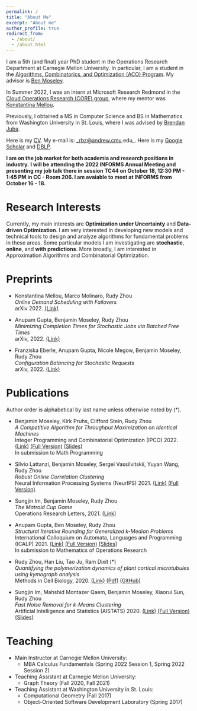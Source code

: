 ```yaml
---
permalink: /
title: "About Me"
excerpt: "About me"
author_profile: true
redirect_from: 
  - /about/
  - /about.html
---
```


I am a 5th (and final) year PhD student in the Operations Research Department at Carnegie Mellon University. In particular, I am a student in the [Algorithms, Combinatorics, and Optimization (ACO) Program](http://aco.math.cmu.edu/). My advisor is [Ben Moseley](http://www.andrew.cmu.edu/user/moseleyb/).

In Summer 2022, I was an intern at Microsoft Research Redmond in the [Cloud Operations Research (CORE) group](https://www.microsoft.com/en-us/research/group/cloud-operations-research-core/), where my mentor was [Konstantina Mellou](https://www.microsoft.com/en-us/research/people/kmellou/).

Previously, I obtained a MS in Computer Science and BS in Mathematics from Washington University in St. Louis, where I was advised by [Brendan Juba](https://www.cse.wustl.edu/~bjuba/).

Here is my [CV](https://rudyzhou.github.io/files/rudy-cv-9-30.pdf). My e-mail is: _rbz@andrew.cmu.edu_. Here is my [Google Scholar](https://scholar.google.com/citations?user=DCB2z-cAAAAJ&hl=en&oi=ao) and [DBLP](https://dblp.org/pid/260/0730.html).

**I am on the job market for both academia and research positions in industry.** 
**I will be attending the 2022 INFORMS Annual Meeting and presenting my job talk there in session TC44 on October 18, 12:30 PM - 1:45 PM in CC - Room 206. I am avaiable to meet at INFORMS from October 16 - 18.**

# Research Interests

Currently, my main interests are **Optimization under Uncertainty** and **Data-driven Optimization**. I am very interested in developing new models and technical tools to design and analyze algorithms for fundamental problems in these areas. Some particular models I am investigating are **stochastic**, **online**, and **with predictions**. More broadly, I am interested in Approximation Algorithms and Combinatorial Optimization.

# Preprints

* Konstantina Mellou, Marco Molinaro, Rudy Zhou <br/>
	_Online Demand Scheduling with Failovers_ <br/>
	arXiv 2022. [(Link)](https://arxiv.org/abs/2209.00710)
  
* Anupam Gupta, Benjamin Moseley, Rudy Zhou <br/>
	_Minimizing Completion Times for Stochastic Jobs via Batched Free Times_ <br/>
	arXiv, 2022. [(Link)](https://arxiv.org/abs/2208.13696)

* Franziska Eberle, Anupam Gupta, Nicole Megow, Benjamin Moseley, Rudy Zhou <br/>
	_Configuration Balancing for Stochastic Requests_ <br/>
	arXiv, 2022. [(Link)](https://arxiv.org/abs/2208.13702)

# Publications

Author order is alphabetical by last name unless otherwise noted by (*).

* Benjamin Moseley, Kirk Pruhs, Clifford Stein, Rudy Zhou <br/>
_A Competitive Algorithm for Throughput Maximization on Identical Machines_<br/>
Integer Programming and Combinatorial Optimization (IPCO) 2022. [(Link)](https://link.springer.com/chapter/10.1007/978-3-031-06901-7_30) [(Full Version)](https://arxiv.org/abs/2111.06564) [(Slides)](https://rudyzhou.github.io/files/online_completion_slides_25_IPCO.pdf) <br/>
In submission to Math Programming

* Silvio Lattanzi, Benjamin Moseley, Sergei Vassilvitskii, Yuyan Wang, Rudy Zhou <br/>
_Robust Online Correlation Clustering_<br/>
Neural Information Processing Systems (NeurIPS) 2021. [(Link)](https://proceedings.neurips.cc/paper/2021/hash/250dd56814ad7c50971ee4020519c6f5-Abstract.html) [(Full Version)](https://rudyzhou.github.io/files/correlation_clustering_neurips.pdf)

* Sungjin Im, Benjamin Moseley, Rudy Zhou<br/>
_The Matroid Cup Game_<br/>
Operations Research Letters, 2021. [(Link)](https://doi.org/10.1016/j.orl.2021.04.005)
  
* Anupam Gupta, Ben Moseley, Rudy Zhou <br/>
_Structural Iterative Rounding for Generalized k-Median Problems_ <br/>
International Colloquium on Automata, Languages and Programming (ICALP) 2021. [(Link)](https://drops.dagstuhl.de/opus/volltexte/2021/14146/) [(Full Version)](https://arxiv.org/abs/2009.00808) [(Slides)](https://rudyzhou.github.io/files/icalp_long_presentation.pdf) <br/>
In submission to Mathematics of Operations Research

* Rudy Zhou, Han Liu, Tao Ju, Ram Dixit (*) <br/>
_Quantifying the polymerization dynamics of plant cortical microtubules using kymograph analysis_ <br/>
Methods in Cell Biology, 2020. [(Link)](https://doi.org/10.1016/bs.mcb.2020.04.006) [(Pdf)](https://rudyzhou.github.io/files/microtubule_MCB.pdf) [(GitHub)](https://github.com/rudyzhou/Dynamic_Kymograph)

* Sungjin Im, Mahshid Montazer Qaem, Benjamin Moseley, Xiaorui Sun, Rudy Zhou <br/>
_Fast Noise Removal for k-Means Clustering_ <br/>
Artificial Intelligence and Statistics (AISTATS) 2020. [(Link)](http://proceedings.mlr.press/v108/im20a) [(Full Version)](https://arxiv.org/abs/2003.02433) [(Slides)](https://rudyzhou.github.io/files/clustering_slides.pdf)

# Teaching
* Main Instructor at Carnegie Mellon University: 
  * MBA Calculus Fundamentals (Spring 2022 Session 1, Spring 2022 Session 2)
* Teaching Assistant at Carnegie Mellon University: 
  * Graph Theory (Fall 2020, Fall 2021)
* Teaching Assistant at Washington University in St. Louis:
  * Computational Geometry (Fall 2017)
  * Object-Oriented Software Development Laboratory (Spring 2017)

